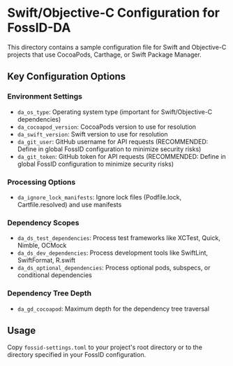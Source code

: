 # Swift/Objective-C Configuration for FossID-DA

This directory contains a sample configuration file for Swift and Objective-C projects that use CocoaPods, Carthage, or Swift Package Manager.

## Key Configuration Options

### Environment Settings
- `da_os_type`: Operating system type (important for Swift/Objective-C dependencies)
- `da_cocoapod_version`: CocoaPods version to use for resolution
- `da_swift_version`: Swift version to use for resolution
- `da_git_user`: GitHub username for API requests (RECOMMENDED: Define in global FossID configuration to minimize security risks)
- `da_git_token`: GitHub token for API requests (RECOMMENDED: Define in global FossID configuration to minimize security risks)

### Processing Options
- `da_ignore_lock_manifests`: Ignore lock files (Podfile.lock, Cartfile.resolved) and use manifests

### Dependency Scopes
- `da_ds_test_dependencies`: Process test frameworks like XCTest, Quick, Nimble, OCMock
- `da_ds_dev_dependencies`: Process development tools like SwiftLint, SwiftFormat, R.swift
- `da_ds_optional_dependencies`: Process optional pods, subspecs, or conditional dependencies

### Dependency Tree Depth
- `da_gd_cocoapod`: Maximum depth for the dependency tree traversal

## Usage
Copy `fossid-settings.toml` to your project's root directory or to the directory specified in your FossID configuration. 